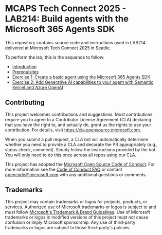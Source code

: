 # MCAPS Tech Connect 2025 - LAB214: Build agents with the Microsoft 365 Agents SDK

This repository contains source code and instructions used in LAB214 delivered at Microsoft Tech Connect 2025 in Seattle.

To perform the lab, this is the sequence to follow:

- [Introduction](skillable/introduction.md)
- [Prerequisites](skillable/prerequisites.md)
- [Exercise 1: Create a basic agent using the Microsoft 365 Agents SDK](skillable/exercise1.md)
- [Exercise 2: Add Generative AI capabilities to your agent with Semantic Kernel and Azure OpenAI](skillable/exercise2.md)
 
## Contributing

This project welcomes contributions and suggestions.  Most contributions require you to agree to a
Contributor License Agreement (CLA) declaring that you have the right to, and actually do, grant us
the rights to use your contribution. For details, visit https://cla.opensource.microsoft.com.

When you submit a pull request, a CLA bot will automatically determine whether you need to provide
a CLA and decorate the PR appropriately (e.g., status check, comment). Simply follow the instructions
provided by the bot. You will only need to do this once across all repos using our CLA.

This project has adopted the [Microsoft Open Source Code of Conduct](https://opensource.microsoft.com/codeofconduct/).
For more information see the [Code of Conduct FAQ](https://opensource.microsoft.com/codeofconduct/faq/) or
contact [opencode@microsoft.com](mailto:opencode@microsoft.com) with any additional questions or comments.

## Trademarks

This project may contain trademarks or logos for projects, products, or services. Authorized use of Microsoft 
trademarks or logos is subject to and must follow 
[Microsoft's Trademark & Brand Guidelines](https://www.microsoft.com/en-us/legal/intellectualproperty/trademarks/usage/general).
Use of Microsoft trademarks or logos in modified versions of this project must not cause confusion or imply Microsoft sponsorship.
Any use of third-party trademarks or logos are subject to those third-party's policies.
